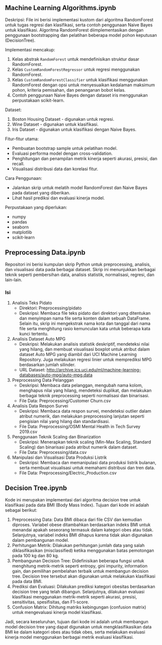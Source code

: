 ## Machine Learning Algorithms.ipynb
Deskripsi:
File ini berisi implementasi kustom dari algoritma RandomForest untuk tugas regresi dan klasifikasi,
serta contoh penggunaan Naive Bayes untuk klasifikasi. Algoritma RandomForest diimplementasikan dengan
penggunaan bootstrapping dan pelatihan beberapa model pohon keputusan (DecisionTree).

Implementasi mencakup:
1. Kelas abstrak `RandomForest` untuk mendefinisikan struktur dasar RandomForest.
2. Kelas `CustomRandomForestRegressor` untuk regresi menggunakan RandomForest.
3. Kelas `CustomRandomForestClassifier` untuk klasifikasi menggunakan RandomForest dengan opsi untuk
   menyesuaikan kedalaman maksimum pohon, kriteria pemisahan, dan penanganan bobot kelas.
4. Contoh penggunaan Naive Bayes dengan dataset iris menggunakan perpustakaan scikit-learn.

Dataset:
1. Boston Housing Dataset - digunakan untuk regresi.
2. Wine Dataset - digunakan untuk klasifikasi.
3. Iris Dataset - digunakan untuk klasifikasi dengan Naive Bayes.

Fitur-fitur utama:
- Pembuatan bootstrap sample untuk pelatihan model.
- Evaluasi performa model dengan cross-validation.
- Penghitungan dan penampilan metrik kinerja seperti akurasi, presisi, dan recall.
- Visualisasi distribusi data dan korelasi fitur.

Cara Penggunaan:
- Jalankan skrip untuk melatih model RandomForest dan Naive Bayes pada dataset yang diberikan.
- Lihat hasil prediksi dan evaluasi kinerja model.

Perpustakaan yang diperlukan:
- numpy
- pandas
- seaborn
- matplotlib
- scikit-learn

## Preprocessing Data.ipynb
Repositori ini berisi kumpulan skrip Python untuk preprocessing, analisis, dan visualisasi data pada berbagai dataset. Skrip ini menunjukkan berbagai teknik seperti pembersihan data, analisis statistik, normalisasi, regresi, dan lain-lain.
### Isi
1. Analisis Teks Pidato
   - Direktori: Preprocessing/pidato
   - Deskripsi: Membaca file teks pidato dari direktori yang ditentukan dan menyimpan nama file serta konten dalam sebuah DataFrame. Selain itu, skrip ini mengekstrak nama kota dan tanggal dari nama file serta menghitung rasio kemunculan kata untuk beberapa kata kunci tertentu.
2. Analisis Dataset Auto MPG
   - Deskripsi: Melakukan analisis statistik deskriptif, mendeteksi nilai yang hilang, dan membuat visualisasi boxplot untuk atribut dalam dataset Auto MPG yang diambil dari UCI Machine Learning Repository. Juga melakukan regresi linier untuk memprediksi MPG berdasarkan jumlah silinder.
   - URL Dataset: http://archive.ics.uci.edu/ml/machine-learning-databases/auto-mpg/auto-mpg.data
3. Preprocessing Data Pelanggan
   - Deskripsi: Membaca data pelanggan, mengubah nama kolom, menghapus nilai yang hilang, mendeteksi duplikat, dan melakukan berbagai teknik preprocessing seperti normalisasi dan binarisasi.
   - File Data: Preprocessing/Customer Churn.csv
4. Analisis Data Respon Survei
   - Deskripsi: Membaca data respon survei, mendeteksi outlier dalam atribut numerik, dan melakukan preprocessing lanjutan seperti pengisian nilai yang hilang dan standardisasi.
   - File Data: Preprocessing/OSMI Mental Health in Tech Survey 2019.csv
5. Penggunaan Teknik Scaling dan Binarization
   - Deskripsi: Menerapkan teknik scaling (Min-Max Scaling, Standard Scaling) dan binarisasi pada atribut numerik dalam dataset.
   - File Data: Preprocessing/data.csv
6. Manipulasi dan Visualisasi Data Produksi Listrik
   - Deskripsi: Membaca dan memanipulasi data produksi listrik bulanan, serta membuat visualisasi untuk memahami distribusi dan tren data.
   - File Data: Preprocessing/Electric_Production.csv

## Decision Tree.ipynb
Kode ini merupakan implementasi dari algoritma decision tree untuk klasifikasi pada data BMI (Body Mass Index). Tujuan dari kode ini adalah sebagai berikut:
1. Preprocessing Data: Data BMI dibaca dari file CSV dan kemudian diproses. Variabel obese ditambahkan berdasarkan indeks BMI untuk menandai apakah seseorang termasuk dalam kategori obes atau tidak. Selanjutnya, variabel indeks BMI dihapus karena tidak akan digunakan dalam pembangunan model.
2. Perhitungan Metrik: Dilakukan perhitungan jumlah data yang salah diklasifikasikan (misclassified) ketika menggunakan batas pemotongan pada 100 kg dan 80 kg.
3. Pembangunan Decision Tree: Didefinisikan beberapa fungsi untuk menghitung metrik-metrik seperti entropy, gini impurity, information gain, dan pemilihan pembelahan terbaik untuk membangun decision tree. Decision tree tersebut akan digunakan untuk melakukan klasifikasi pada data BMI.
4. Prediksi dan Evaluasi: Dilakukan prediksi kategori obesitas berdasarkan decision tree yang telah dibangun. Selanjutnya, dilakukan evaluasi klasifikasi menggunakan metrik-metrik seperti akurasi, presisi, sensitivitas, spesifisitas, dan F1-score.
5. Confusion Matrix: Dihitung matriks kebingungan (confusion matrix) untuk mengevaluasi kinerja model klasifikasi.

Jadi, secara keseluruhan, tujuan dari kode ini adalah untuk membangun model decision tree yang dapat digunakan untuk mengklasifikasikan data BMI ke dalam kategori obes atau tidak obes, serta melakukan evaluasi kinerja model menggunakan berbagai metrik evaluasi klasifikasi.
